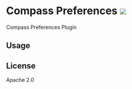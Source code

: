 # Compass Preferences [![][travis_img]][travis_url]

Compass Preferences Plugin

## Usage

## License

Apache 2.0

[travis_img]: https://travis-ci.com/10gen/10gen/compass-preferences.svg?style=flat-square
[travis_url]: https://travis-ci.com/10gen/compass-preferences
